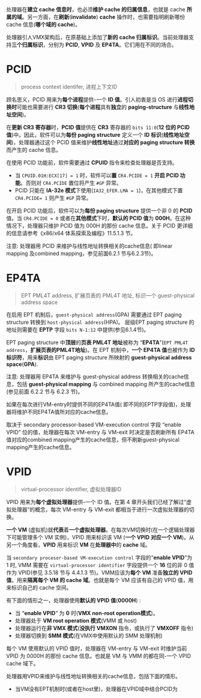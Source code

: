 
处理器在**建立 cache 信息时**，也必须**维护 cache 的归属信息**，也就是 cache **所属的域**。另一方面，在**刷新**(**invalidate**) **cache** 操作时，也需要指明刷新哪份cache 信息(**哪个域的 cache**)。

处理器引人VMX架构后，在原基础上添加了**新的 cache 归属标识**。当前处理器支持**三个归属标识**，分别为 **PCID**, **VPID** 及 **EP4TA**。它们用在不同的场合。

# PCID

> process context identifer, 进程上下文ID

顾名思义，PCID 用来为**每个进程**提供-一个 **ID 值**。引人初衷是当 OS 进行**进程切换时**可能也需要进行 **CR3 切换**(**每个进程**具有**独立**的 **paging-structure** 与**线性地址空间**)。

在**更新 CR3 寄存器**时，**PCID 值**提供在 **CR3** 寄存器的 `bits 11:0`(**12 位的 PCID 值**)中。因此，软件可以为**每份 paging structure** 定义一个 **ID 标识**(**线性地址空间**)，处理器通过这个 PCID 值来维护**线性地址**通过**对应的 paging structure 转换**而产生的 cache 信息。

在使用 PCID 功能前，软件需要通过 **CPUID** 指令来检查处理器是否支持。

* 当 `CPUID.01H:ECX[17] = 1` 时，软件可以**置** `CR4.PCIDE = 1` **开启 PCID 功能**。否则对 `CR4.PCIDE` 置位将产生 `#GP` 异常。
* PCID 只能在 **IA-32e 模式**下使用(`IA32_EFER.LMA = 1`)，在其他模式下置 `CR4.PCIDE= 1` 则产生 `#GP` 异常。

在开启 PCID 功能后，软件可以为**每份 paging structure** 提供一个非 0 的 **PCID** 值。当 `CR4.PCIDE = 0` 或者在**其他模式**下时，**默认的 PCID 值**为 **000H**。在这种情况下，处理器只维护 PCID 值为 000H 的那份 cache 信息。关于 PCID 更详细的信息请参考《x86/x64 体系探索及编程》11.5.1.3 节。

注意: 处理器用 PCID 来维护与线性地址转换相关的cache信息( 即linear mapping 及combined mapping，参见前面6.2.1 节与6.2.3节)。

# EP4TA

> EPT PML4T address, 扩展页表的 PML4T 地址, 标识一个 guest-physical address space

在启用 EPT 机制后，`guest-physical address`(GPA) 需要通过 EPT paging structure 转换到 `host-physical address`(HPA)。 层级EPT paging structure 的地址则需要在 **EPTP** 字段 `bits N-1:12` 中提供(参见6.1.4节)。

EPT paging structure 中**顶层**的**页表 PML4T 地址**被称为 “**EP4TA**”(`EPT PML4T address`，**扩展页表的PML4T地址**)。在 EPT 机制中，**一个 EP4TA 值**也被作为 **ID 标识符**，用来**标识**由 EPT paging structure 所映射的 **guest-physical address space**(**GPA**).

注意: 处理器用 EP4TA 来维护与 guest-physical address 转换相关的cache信息，包括 **guest-physical mapping** 与 combined mapping 所产生的cache信息(参见前面 6.2.2 节与 6.2.3 节)。

如果在每次进行VM-entry时提供不同的EP4TA值( 即不同的EPTP字段值)，处理
器将维护不同EP4TA值所对应的cache信息。

取决于 secondary processor-based VM-execution control 字段 “enable VPID” 位的值，处理器在每次 VM-entry 与 VM-exit 时决定是否刷新所有 EP4TA 值对应的combined mapping产生的cache信息，但不刷新guest-physical mapping产生的cache信息。

# VPID 

> virtual-processor identifier, 虚拟处理器ID

VPID 用来为**每个虚拟处理器**提供-一个 ID 值。在第 4 章开头我们已经了解过“虚拟处理器”的概念，每次 VM-entry 与 VM-exit 都相当于进行一次虚拟处理器的切换。

**一个 VM** (虚拟机)就**代表**着**一个虚拟处理器**。在每次VM切换时(在一个逻辑处理器下可能管理多个 VM 实例)，VPID 用来标识该 VM (**一个 VPID 对应一个 VM**)。从另一个角度看，**VPID** 用来标识 **VM** 在**处理器中**的 **cache** 域。

当 `secondary procesor-based VM-execution control` 字段的“**enable VPID**”为 1 时, VMM 需要在 `virtual-processor identifier` 字段提供一个 **16** 位的非 0 值作为 VPID(参见 3.5.18 节与 4.4.1.3 节)。VMM应该为**每个 VM** 准备**独立的 VPID 值**，用来**隔离每个 VM 的 cache 域**。也就是每个 VM 应该有自己的 VPID 值，用来标识自己的 cache 空间。

有下面的情形之一，处理器使用**默认的 VPID 值**(**0000H**) :

* 当 “**enable VPID**” 为 **0** 时(**VMX non-root operation模式**)。
* 处理器处于 **VM root operation 模式**(VMM 或 host)
* 处理器运行在**非 VMX 模式**(**没执行 VMXON** 指令，或执行了 **VMXOFF** 指令)
* 处理器切换到 **SMM 模式**(在VMX中使用默认的 SMM 处理机制)

每个 VM 使用默认的 VPID 值时，处理器在 VM-entry 与 VM-exit 时维护当前 VPID 为 0000H 的那份 cache 信息。也就是 VM 与 VMM 的都在同-一个 VPID cache 域下。

处理器用VPID来维护与线性地址转换相关的cache信息，包括下面的情形。

* 当VM没有EPT机制时(或者在host里)，处理器在VPID域中结合PCID为




